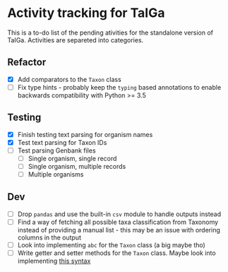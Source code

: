 # Activity tracking for TaIGa
This is a to-do list of the pending ativities for the standalone version of TaIGa. Activities are separeted into categories.

## Refactor
- [x] Add comparators to the `Taxon` class
- [ ] Fix type hints - probably keep the `typing` based annotations to enable backwards compatibility with Python >= 3.5

## Testing
- [x] Finish testing text parsing for organism names
- [x] Test text parsing for Taxon IDs
- [ ] Test parsing Genbank files
	- [ ] Single organism, single record
	- [ ] Single organism, multiple records
	- [ ] Multiple organisms

## Dev
- [ ] Drop `pandas` and use the built-in `csv` module to handle outputs instead
- [ ] Find a way of fetching all possible taxa classification from Taxonomy instead of providing a manual list - this may be an issue with ordering columns in the output
- [ ] Look into implementing `abc` for the `Taxon` class (a big maybe tho)
- [ ] Write getter and setter methods for the `Taxon` class. Maybe look into implementing [this syntax](https://docs.python.org/3/library/functions.html?highlight=property#property)